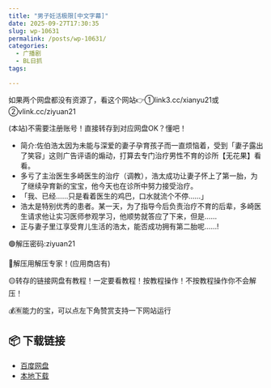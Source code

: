 ```yaml
---
title: "男子妊活极限[中文字幕]"
date: 2025-09-27T17:30:35
slug: wp-10631
permalink: /posts/wp-10631/
categories:
  - 广播剧
  - BL日抓
tags:

---
```


如果两个网盘都没有资源了，看这个网站👉①link3.cc/xianyu21或②vlink.cc/ziyuan21

(本站)不需要注册账号！直接转存到对应网盘OK？懂吧！

*   简介:佐伯浩太因为未能与深爱的妻子孕育孩子而一直烦恼着，受到「妻子露出了笑容」这则广告评语的煽动，打算去专门治疗男性不育的诊所【无花果】看看。
*   多亏了主治医生多崎医生的治疗（调教），浩太成功让妻子怀上了第一胎，为了继续孕育新的宝宝，他今天也在诊所中努力接受治疗。
*   「我、已经……只是看着医生的鸡巴，口水就流个不停……」
*   浩太是特别优秀的患者。某一天，为了指导今后负责治疗不育的后辈，多崎医生请求他让实习医师参观学习，他顺势就答应了下来，但是……
*   正与妻子里江享受育儿生活的浩太，能否成功拥有第二胎呢……!

🟢解压密码:ziyuan21

🔵解压用解压专家！(应用商店有)

🟡转存的链接网盘有教程！一定要看教程！按教程操作！不按教程操作你不会解压！

💰🈶能力的宝，可以点左下角赞赏支持一下网站运行

## 📦 下载链接
- [百度网盘](https://blziyuan21.com/pay-download/10631?key=d697c05ecb&down_id=0)
- [本地下载](https://blziyuan21.com/pay-download/10631?key=d697c05ecb&down_id=1)

